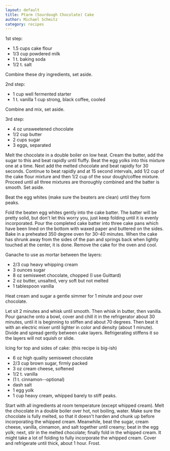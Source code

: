 ```yaml
---
layout: default
title: Ptarm (Sourdough Chocolate) Cake
author: Michael Schmitz
category: recipes
---
```


1st step:

* 1.5 cups cake flour
* 1/3 cup powdered milk
* 1 t. baking soda
* 1/2 t. salt

Combine these dry ingredients, set aside.

2nd step:

* 1 cup well fermented starter
* 1 t. vanilla 1 cup strong, black coffee, cooled

Combine and mix, set aside.

3rd step:

* 4 oz unsweetened chocolate
* 1/2 cup butter
* 2 cups sugar
* 3 eggs, separated

Melt the chocolate in a double boiler on low heat. Cream the butter, add the
sugar to this and beat rapidly until fluffy. Beat the egg yolks into this
mixture one at a time. Next add the melted chocolate and beat rapidly for 30
seconds. Continue to beat rapidly and at 15 second intervals, add 1/2 cup of
the cake flour mixture and then 1/2 cup of the sour dough/coffee mixture.
Proceed until all three mixtures are thoroughly combined and the batter is
smooth. Set aside.

Beat the egg whites (make sure the beaters are clean) until they form peaks.

Fold the beaten egg whites gently into the cake batter. The batter will be
pretty solid, but don't let this worry you, just keep folding until it is
evenly incorporated. Pour the completed cake batter into three cake pans which
have been lined on the bottom with waxed paper and buttered on the sides. Bake
in a preheated 350 degree oven for 30-40 minutes. When the cake has shrunk away
from the sides of the pan and springs back when lightly touched at the center,
it is done. Remove the cake for the oven and cool.

Ganache to use as mortar between the layers:

* 2/3 cup heavy whipping cream
* 3 ounces sugar
* 8 oz semisweet chocolate, chopped (I use Guittard)
* 2 oz butter, unsalted, very soft but not melted
* 1 tablespoon vanilla

Heat cream and sugar a gentle simmer for 1 minute and pour over chocolate.

Let sit 2 minutes and whisk until smooth. Then whisk in butter, then vanilla.
Pour ganache onto a bowl, cover and chill it in the refrigerator about 30
minutes, until it is beginning to stiffen and about 70 degrees. Then beat it
with an electric mixer until lighter in color and density (about 1 minute).
Divide and spread gently between cake layers. Refrigerating stiffens it so the
layers will not squish or slide.

Icing for top and sides of cake: (this recipe is big-ish)

* 6 oz high quality semisweet chocolate
* 2/3 cup brown sugar, firmly packed
* 3 oz cream cheese, softened
* 1/2 t. vanilla
* (1 t. cinnamon--optional)
* dash salt
* 1 egg yolk
* 1 cup heavy cream, whipped barely to stiff peaks.

Start with all ingredients at room temperature (except whipped cream). Melt the
chocolate in a double boiler over hot, not boiling, water. Make sure the
chocolate is fully melted, so that it doesn't harden and chunk up before
incorporating the whipped cream. Meanwhile, beat the sugar, cream cheese,
vanilla, cinnamon, and salt together until creamy; beat in the egg yolk; next,
stir in the melted chocolate; finally fold in the whipped cream. It might take
a lot of folding to fully incorporate the whipped cream. Cover and refrigerate
until thick, about 1 hour. Frost.
